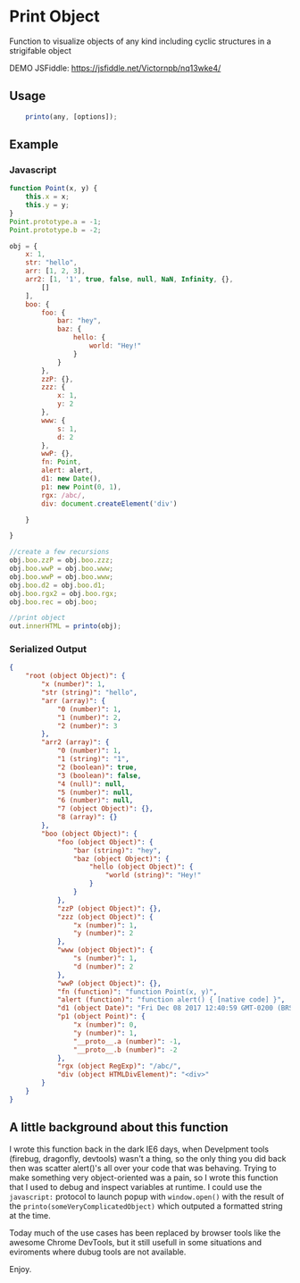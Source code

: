 # Print Object
Function to visualize objects of any kind including cyclic structures in a strigifable object


DEMO JSFiddle: https://jsfiddle.net/Victornpb/nq13wke4/

Usage
------
```js
    printo(any, [options]);
```
Example
-------

### Javascript
```js
function Point(x, y) {
    this.x = x;
    this.y = y;
}
Point.prototype.a = -1;
Point.prototype.b = -2;

obj = {
    x: 1,
    str: "hello",
    arr: [1, 2, 3],
    arr2: [1, '1', true, false, null, NaN, Infinity, {},
        []
    ],
    boo: {
        foo: {
            bar: "hey",
            baz: {
                hello: {
                    world: "Hey!"
                }
            }
        },
        zzP: {},
        zzz: {
            x: 1,
            y: 2
        },
        www: {
            s: 1,
            d: 2
        },
        wwP: {},
        fn: Point,
        alert: alert,
        d1: new Date(),
        p1: new Point(0, 1),
        rgx: /abc/,
        div: document.createElement('div')

    }

}

//create a few recursions
obj.boo.zzP = obj.boo.zzz;
obj.boo.wwP = obj.boo.www;
obj.boo.wwP = obj.boo.www;
obj.boo.d2 = obj.boo.d1;
obj.boo.rgx2 = obj.boo.rgx;
obj.boo.rec = obj.boo;

//print object
out.innerHTML = printo(obj);

```


### Serialized Output
```json
{
    "root (object Object)": {
        "x (number)": 1,
        "str (string)": "hello",
        "arr (array)": {
            "0 (number)": 1,
            "1 (number)": 2,
            "2 (number)": 3
        },
        "arr2 (array)": {
            "0 (number)": 1,
            "1 (string)": "1",
            "2 (boolean)": true,
            "3 (boolean)": false,
            "4 (null)": null,
            "5 (number)": null,
            "6 (number)": null,
            "7 (object Object)": {},
            "8 (array)": {}
        },
        "boo (object Object)": {
            "foo (object Object)": {
                "bar (string)": "hey",
                "baz (object Object)": {
                    "hello (object Object)": {
                        "world (string)": "Hey!"
                    }
                }
            },
            "zzP (object Object)": {},
            "zzz (object Object)": {
                "x (number)": 1,
                "y (number)": 2
            },
            "www (object Object)": {
                "s (number)": 1,
                "d (number)": 2
            },
            "wwP (object Object)": {},
            "fn (function)": "function Point(x, y)",
            "alert (function)": "function alert() { [native code] }",
            "d1 (object Date)": "Fri Dec 08 2017 12:40:59 GMT-0200 (BRST)",
            "p1 (object Point)": {
                "x (number)": 0,
                "y (number)": 1,
                "__proto__.a (number)": -1,
                "__proto__.b (number)": -2
            },
            "rgx (object RegExp)": "/abc/",
            "div (object HTMLDivElement)": "<div>"
        }
    }
}
```


A little background about this function
----------

I wrote this function back in the dark IE6 days, when Develpment tools (firebug, dragonfly, devtools) wasn't a thing, so the only thing you did back then was scatter alert()'s all over your code that was behaving. Trying to make something very object-oriented was a pain, so I wrote this function that I used to debug and inspect variables at runtime. I could use the `javascript:` protocol to launch popup with `window.open()` with the result of the `printo(someVeryComplicatedObject)` which outputed a formatted string at the time.
 
Today much of the use cases has been replaced by browser tools like the awesome Chrome DevTools, but it still usefull in some situations and eviroments where dubug tools are not available.

Enjoy.
